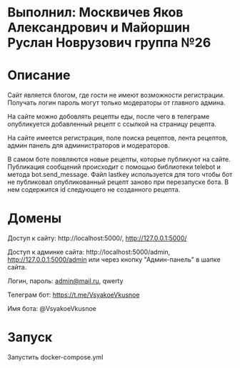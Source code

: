 # Выполнил: Москвичев Яков Александрович и Майоршин Руслан Новрузович группа №26
# Описание 
Сайт является блогом, где гости не имеют возможности регистрации. Получать логин пароль могут только модераторы от главного админа.

На сайте можно добовлять рецепты еды, после чего в телеграме опубликуется добавленный рецепт c ссылкой на страницу рецепта. 

На сайте имеется регистрация, поле поиска рецептов, лента рецептов, админ панель для администраторов и модераторов.

В самом боте появляются новые рецепты, которые публикуют на сайте. Публикация сообщений происходит с помощью библиотеки telebot и метода bot.send_message. Файл lastkey используется для того чтобы бот не публиковал опубликованный рецепт заново при перезапуске бота. В нем содержится id следующего не созданного рецепта. 

# Домены
Доступ к сайту: http://localhost:5000/, http://127.0.0.1:5000/

Доступ к админке сайта: http://localhost:5000/admin, http://127.0.0.1:5000/admin или через кнопку "Админ-панель" в шапке сайта. 

Логин, пароль: admin@mail.ru, qwerty

Телеграм бот: https://t.me/VsyakoeVkusnoe

Имя бота: @VsyakoeVkusnoe

# Запуск 
Запустить docker-compose.yml